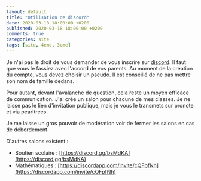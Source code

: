 ```yaml
---
layout: default
title: "Utilisation de discord"
date: 2020-03-18 18:00:00 +0200
published: 2020-03-18 18:00:00 +0200
comments: true
categories: site
tags: [site, 4eme, 3eme]
---
```


Je n'ai pas le droit de vous demander de vous inscrire sur [discord](https://discordapp.com/). Il faut que vous le fassiez avec l'accord de vos parents. Au moment de la création du compte, vous devez choisir un pseudo. Il est conseillé de ne pas mettre son nom de famille dedans.

Pour autant, devant l'avalanche de question, cela reste un moyen efficace de communication. J'ai crée un salon pour chacune de mes classes. Je ne laisse pas le lien d'invitation publique, mais je vous le transmets sur pronote et via pearltrees.


Je me laisse un gros pouvoir de modération voir de fermer les salons en cas de débordement. 


D'autres salons existent : 

* Soutien scolaire : [https://discord.gg/bsMdKA](https://discord.gg/bsMdKA)
* Mathématiques : [https://discordapp.com/invite/cQFpfNh](https://discordapp.com/invite/cQFpfNh)

